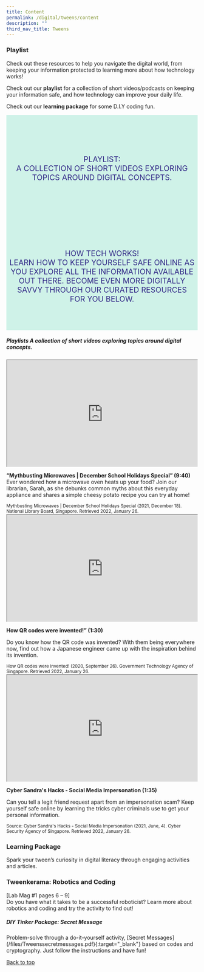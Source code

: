 ```yaml
---
title: Content
permalink: /digital/tweens/content
description: ""
third_nav_title: Tweens
---
```

<style type="text/css">
/* Links */
.content a { color: #322987; }
.content a:focus,
.content a:hover { color: #28216c; }

/* Button Outline */
.bp-button { padding-left: 1.5rem; padding-right: 1.5rem; }
.bp-button.is-primary-outline { border: 1px solid #322987; color: #322987; background-color: transparent; text-decoration: none; }
.bp-button.is-primary-outline:focus,
.bp-button.is-primary-outline:hover { border: 1px solid #322987; color: #cff2e8; background-color: #322987; text-decoration: none; }

/* Responsive Iframe */
.responsive-iframe { position: absolute; top: 0; left: 0; bottom: 0; right: 0; width: 100%; height: 100%; }
.responsive-iframe-container { position: relative; overflow: hidden; width: 100%; }
.responsive-iframe-container.ratio-16by9 { padding-top: 56.25%; }
.responsive-iframe-container.ratio-4by3 { padding-top: 75%; }
.responsive-iframe-container.ratio-3by2 { padding-top: 66.66%; }
.responsive-iframe-container.ratio-1by1 { padding-top: 100%; }
	
/* Click Box */
.clickbox { display: block; position: relative; width: 100%; padding-bottom: 56.25%; background-color: transparent; }
.clickbox span { padding: .5rem; }
.clickbox a { position: absolute; display: flex; width: 100%; height: 100%; align-items: center; justify-content: center; font-size: 1.25rem; text-align: center; text-decoration: none; text-transform: uppercase; }
.clickbox a:focus,
.clickbox a:hover { text-decoration: none; }

/* Indigo Sky */
.clickbox.is-sky-indigo { background-color: #cff2e8; color: #322987; }
.clickbox.is-sky-indigo a { color: #322987; }
.clickbox.is-sky-indigo a:focus,
.clickbox.is-sky-indigo a:hover { background-color: #322987; color: #cff2e8; }
</style>

<h3><b>Playlist </b></h3>
Check out these resources to help you navigate the digital world, from keeping your information protected to learning more about how technology works!

Check out our **playlist** for a collection of short videos/podcasts on keeping your information safe, and how technology can improve your daily life. 

Check out our **learning package** for some D.I.Y coding fun.

<div class="row is-multiline">
  <div class="col is-one-half">
    <div class="clickbox is-sky-indigo">
      <a href="#playlist-informed">
        <span>Playlist:<br>A collection of short videos exploring topics around digital concepts.</span>
      </a>
    </div>
  </div>
  <div class="col is-one-half">
    <div class="clickbox is-sky-indigo">
      <a href="#lp-tinker">
        <span>How Tech Works!<br>Learn how to keep yourself safe online as you explore all the information available out there. Become even more digitally savvy through our curated resources for you below.</span>
      </a>
    </div>
  </div>
  </div>

<h5 class="margin--bottom--lg" id="playlist-informed"><b>Playlists
A collection of short videos exploring topics around digital concepts.
 </b></h5>

<div class="row is-multiline margin--bottom--lg">
  <div class="col is-two-fifths">
    <div class="responsive-iframe-container ratio-16by9">
      <iframe class="responsive-iframe" src="https://www.youtube.com/embed/H_rlit9yV4A"></iframe>
    </div>
  </div>
  <div class="col is-three-fifths">
    <p><b>“Mythbusting Microwaves | December School Holidays Special” (9:40)</b><br>
Ever wondered how a microwave oven heats up your food? Join our librarian, Sarah, as she debunks common myths about this everyday appliance and shares a simple cheesy potato recipe you can try at home! </p>
    <small>Mythbusting Microwaves | December School Holidays Special (2021, December 18). National Library Board, Singapore. Retrieved 2022, January 26.</small>
  </div>
</div>

<div class="row is-multiline margin--bottom--lg">
  <div class="col is-two-fifths">
    <div class="responsive-iframe-container ratio-16by9">
      <iframe class="responsive-iframe" src="https://www.youtube.com/embed/142TGhaTMtI"></iframe>
    </div>
  </div>
  <div class="col is-three-fifths">
    <p><b>How QR codes were invented!” (1:30)</b><br>
<p>Do you know how the QR code was invented? With them being everywhere now, find out how a Japanese engineer came up with the inspiration behind its invention. </p>
    <small>How QR codes were invented! (2020, September 26). Government Technology Agency of Singapore. Retrieved 2022, January 26. </small>
  </div>
</div>

<div class="row is-multiline margin--bottom--lg">
  <div class="col is-two-fifths">
    <div class="responsive-iframe-container ratio-16by9">
      <iframe class="responsive-iframe" src="https://www.youtube.com/embed/Ta6qq7wnpcA"></iframe>
    </div>
  </div>
  <div class="col is-three-fifths">
    <p><b> Cyber Sandra's Hacks - Social Media Impersonation (1:35)</b><br>
 <p>Can you tell a legit friend request apart from an impersonation scam? Keep yourself safe online by learning the tricks cyber criminals use to get your personal information. </p>
    <small>Source: Cyber Sandra's Hacks - Social Media Impersonation (2021, June, 4). Cyber Security Agency of Singapore. Retrieved 2022, January 26.</small>
  </div>
</div>
<h3><b>Learning Package</b></h3>
Spark your tween’s curiosity in digital literacy through engaging activities and articles.
<h3><b>Tweenkerama: Robotics and Coding</b></h3> [Lab Mag #1 pages 6 &ndash; 9]<br>
Do you have what it takes to be a successful roboticist? Learn more about robotics and coding and try the activity to find out!</p>

<h5 class="margin--bottom--lg" id="lp-tinker"><b>DIY Tinker Package: Secret Message </b></h5>
Problem-solve through a do-it-yourself activity, [Secret Messages](/files/Tweenssecretmessages.pdf){:target="_blank"} based on codes and cryptography. Just follow the instructions and have fun!

<p class="has-text-right margin--top--xl"><a href="#main-content">Back to top</a></p>